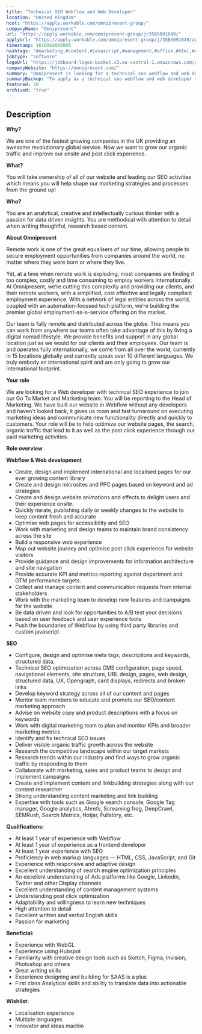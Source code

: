 ```yaml
---
title: "Technical SEO Webflow and Web Developer"
location: "United Kingdom"
host: "https://apply.workable.com/omnipresent-group/"
companyName: "Omnipresent"
url: "https://apply.workable.com/omnipresent-group/j/35B5091049/"
applyUrl: "https://apply.workable.com/omnipresent-group/j/35B5091049/apply/"
timestamp: 1610064000000
hashtags: "#marketing,#content,#javascript,#management,#office,#html,#css,#analysis,#git,#analytics"
jobType: "software"
logoUrl: "https://jobboard-logos-bucket.s3.eu-central-1.amazonaws.com/omnipresent"
companyWebsite: "https://omnipresent.com/"
summary: "Omnipresent is looking for a technical seo webflow and web developer that has 1 year of experience with Webflow."
summaryBackup: "To apply as a technical seo webflow and web developer at Omnipresent, you preferably need to have some knowledge of: #marketing, #content, #javascript."
featured: 20
archived: "true"
---
```


## Description

**Why?**

We are one of the fastest growing companies in the UK providing an awesome revolutionary global service. Now we want to grow our organic traffic and improve our onsite and post click experience.

**What?**

You will take ownership of all of our website and leading our SEO activities which means you will help shape our marketing strategies and processes from the ground up!

**Who?**

You are an analytical, creative and intellectually curious thinker with a passion for data driven insights. You are methodical with attention to detail when writing thoughtful, research based content.

**About Omnipresent**

Remote work is one of the great equalisers of our time, allowing people to secure employment opportunities from companies around the world, no matter where they were born or where they live.

Yet, at a time when remote work is exploding, most companies are finding it too complex, costly and time consuming to employ workers internationally. At Omnipresent, we’re cutting this complexity and providing our clients, and their remote workers, with a simplified, cost effective and legally compliant employment experience. With a network of legal entities across the world, coupled with an automation-focused tech platform, we’re building the premier global employment-as-a-service offering on the market.

Our team is fully remote and distributed across the globe. This means you can work from anywhere our teams often take advantage of this by living a digital nomad lifestyle. We provide benefits and support in any global location just as we would for our clients and their employees. Our team is and operates fully internationally, we come from all over the world, currently in 15 locations globally and currently speak over 10 different languages. We truly embody an international spirit and are only going to grow our international footprint.

**Your role**

We are looking for a Web developer with technical SEO experience to join our Go To Market and Marketing team. You will be reporting to the Head of Marketing. We have built our website in Webflow without any developers and haven’t looked back, it gives us room and fast turnaround on executing marketing ideas and communicate new functionality directly and quickly to customers. Your role will be to help optimize our website pages, the search, organic traffic that lead to it as well as the post click experience through our paid marketing activities.

**Role overview**

**Webflow & Web development**

*   Create, design and implement international and localised pages for our ever growing content library
*   Create and design microsites and PPC pages based on keyword and ad strategies
*   Create and design website animations and effects to delight users and their experience onsite.
*   Quickly iterate, publishing daily or weekly changes to the website to keep content fresh and accurate
*   Optimise web pages for accessibility and SEO
*   Work with marketing and design teams to maintain brand consistency across the site
*   Build a responsive web experience
*   Map out website journey and optimise post click experience for website visitors
*   Provide guidance and design improvements for information architecture and site navigation
*   Provide accurate KPI and metrics reporting against department and GTM performance targets.
*   Collect and manage content and communication requests from internal stakeholders
*   Work with the marketing team to develop new features and campaigns for the website
*   Be data driven and look for opportunities to A/B test your decisions based on user feedback and user experience tools
*   Push the boundaries of Webflow by using third party libraries and custom javascript

**SEO**

*   Configure, design and optimise meta tags, descriptions and keywords, structured data,
*   Technical SEO optimization across CMS configuration, page speed, navigational elements, site structure, URL design, pages, web design, structured data, UX, Opengraph, card displays, redirects and broken links
*   Develop keyword strategy across all of our content and pages
*   Mentor team members to educate and promote our SEO/content marketing approach
*   Advise on website copy and product descriptions with a focus on keywords
*   Work with digital marketing team to plan and monitor KPIs and broader marketing metrics
*   Identify and fix technical SEO issues
*   Deliver visible organic traffic growth across the website
*   Research the competitive landscape within our target markets
*   Research trends within our industry and find ways to grow organic traffic by responding to them.
*   Collaborate with marketing, sales and product teams to design and implement campaigns
*   Create and implement content and linkbuilding strategies along with our content researcher
*   Strong understanding content marketing and link building
*   Expertise with tools such as Google search console, Google Tag manager, Google analytics, Ahrefs, Screaming frog, DeepCrawl, SEMRush, Search Metrics, Hotjar, Fullstory, etc.

**Qualifications:**

*   At least 1 year of experience with Webflow
*   At least 1 year of experience as a frontend developer
*   At least 1 year experience with SEO
*   Proficiency in web markup languages — HTML, CSS, JavaScript, and Git
*   Experience with responsive and adaptive design
*   Excellent understanding of search engine optimization principles
*   An excellent understanding of Ads platforms like Google, Linkedin, Twitter and other Display channels
*   Excellent understanding of content management systems
*   Understanding post click optimization
*   Adaptability and willingness to learn new techniques
*   High attention to detail
*   Excellent written and verbal English skills
*   Passion for marketing

**Beneficial:**

*   Experience with WebGL
*   Experience using Hubspot
*   Familiarity with creative design tools such as Sketch, Figma, Invision, Photoshop and others
*   Great writing skills
*   Experience designing and building for SAAS is a plus
*   First class Analytical skills and ability to translate data into actionable strategies

**Wishlist:**

*   Localisation experience
*   Multiple languages
*   Innovator and ideas machin
